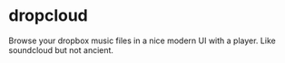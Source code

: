 # dropcloud
 Browse your dropbox music files in a nice modern UI with a player. Like soundcloud but not ancient. 
